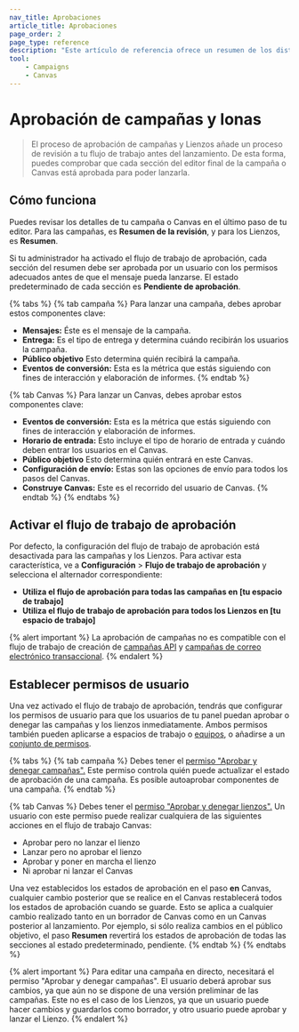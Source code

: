 ```yaml
---
nav_title: Aprobaciones
article_title: Aprobaciones
page_order: 2
page_type: reference
description: "Este artículo de referencia ofrece un resumen de los distintos estados que pueden tener una campaña y Canvas y lo que significan."
tool:
    - Campaigns
    - Canvas
---
```


# Aprobación de campañas y lonas

> El proceso de aprobación de campañas y Lienzos añade un proceso de revisión a tu flujo de trabajo antes del lanzamiento. De esta forma, puedes comprobar que cada sección del editor final de la campaña o Canvas está aprobada para poder lanzarla.

## Cómo funciona

Puedes revisar los detalles de tu campaña o Canvas en el último paso de tu editor. Para las campañas, es **Resumen de la revisión**, y para los Lienzos, es **Resumen**. 

Si tu administrador ha activado el flujo de trabajo de aprobación, cada sección del resumen debe ser aprobada por un usuario con los permisos adecuados antes de que el mensaje pueda lanzarse. El estado predeterminado de cada sección es **Pendiente de aprobación**.

{% tabs %}
{% tab campaña %}
Para lanzar una campaña, debes aprobar estos componentes clave:

- **Mensajes:** Éste es el mensaje de la campaña.
- **Entrega:** Es el tipo de entrega y determina cuándo recibirán los usuarios la campaña.
- **Público objetivo** Esto determina quién recibirá la campaña.
- **Eventos de conversión:** Esta es la métrica que estás siguiendo con fines de interacción y elaboración de informes.
{% endtab %}

{% tab Canvas %}
Para lanzar un Canvas, debes aprobar estos componentes clave:

- **Eventos de conversión:** Esta es la métrica que estás siguiendo con fines de interacción y elaboración de informes.
- **Horario de entrada:** Esto incluye el tipo de horario de entrada y cuándo deben entrar los usuarios en el Canvas.
- **Público objetivo** Esto determina quién entrará en este Canvas.
- **Configuración de envío:** Estas son las opciones de envío para todos los pasos del Canvas. 
- **Construye Canvas:** Este es el recorrido del usuario de Canvas.
{% endtab %}
{% endtabs %}

## Activar el flujo de trabajo de aprobación

Por defecto, la configuración del flujo de trabajo de aprobación está desactivada para las campañas y los Lienzos. Para activar esta característica, ve a **Configuración** > **Flujo de trabajo de aprobación** y selecciona el alternador correspondiente:
- **Utiliza el flujo de aprobación para todas las campañas en [tu espacio de trabajo]**
- **Utiliza el flujo de trabajo de aprobación para todos los Lienzos en [tu espacio de trabajo]**

{% alert important %}
La aprobación de campañas no es compatible con el flujo de trabajo de creación de [campañas API]({{site.baseurl}}/api/api_campaigns) y [campañas de correo electrónico transaccional]({{site.baseurl}}/user_guide/message_building_by_channel/email/transactional_message_api_campaign).
{% endalert %}

## Establecer permisos de usuario

Una vez activado el flujo de trabajo de aprobación, tendrás que configurar los permisos de usuario para que los usuarios de tu panel puedan aprobar o denegar las campañas y los lienzos inmediatamente. Ambos permisos también pueden aplicarse a espacios de trabajo o [equipos]({{site.baseurl}}/user_guide/administrative/app_settings/manage_your_braze_users/teams/), o añadirse a un [conjunto de permisos]({{site.baseurl}}/user_guide/administrative/app_settings/manage_your_braze_users/user_permissions/#permission-sets).

{% tabs %}
{% tab campaña %}
Debes tener el [ permiso "Aprobar y denegar campañas".]({{site.baseurl}}/user_guide/administrative/app_settings/manage_your_braze_users/user_permissions/#managing-limited-and-team-role-permissions) Este permiso controla quién puede actualizar el estado de aprobación de una campaña. Es posible autoaprobar componentes de una campaña.
{% endtab %}

{% tab Canvas %}
Debes tener el [ permiso "Aprobar y denegar lienzos".]({{site.baseurl}}/user_guide/administrative/app_settings/manage_your_braze_users/user_permissions/#managing-limited-and-team-role-permissions) Un usuario con este permiso puede realizar cualquiera de las siguientes acciones en el flujo de trabajo Canvas:

- Aprobar pero no lanzar el lienzo
- Lanzar pero no aprobar el lienzo
- Aprobar y poner en marcha el lienzo
- Ni aprobar ni lanzar el Canvas

Una vez establecidos los estados de aprobación en el paso **en** Canvas, cualquier cambio posterior que se realice en el Canvas restablecerá todos los estados de aprobación cuando se guarde. Esto se aplica a cualquier cambio realizado tanto en un borrador de Canvas como en un Canvas posterior al lanzamiento. Por ejemplo, si sólo realiza cambios en el público objetivo, el paso **Resumen** revertirá los estados de aprobación de todas las secciones al estado predeterminado, pendiente.
{% endtab %}
{% endtabs %}

{% alert important %}
Para editar una campaña en directo, necesitará el permiso "Aprobar y denegar campañas". El usuario deberá aprobar sus cambios, ya que aún no se dispone de una versión preliminar de las campañas. Este no es el caso de los Lienzos, ya que un usuario puede hacer cambios y guardarlos como borrador, y otro usuario puede aprobar y lanzar el Lienzo.
{% endalert %}
